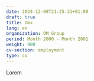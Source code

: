 ```yaml
---
date: 2024-12-08T21:25:31+01:00
draft: true
title: Omx
lang: en
organization: OM Group
period: Month 2000 - Month 2001
weight: 900
cv-section: employment
type: cv
---
```


Lorem
